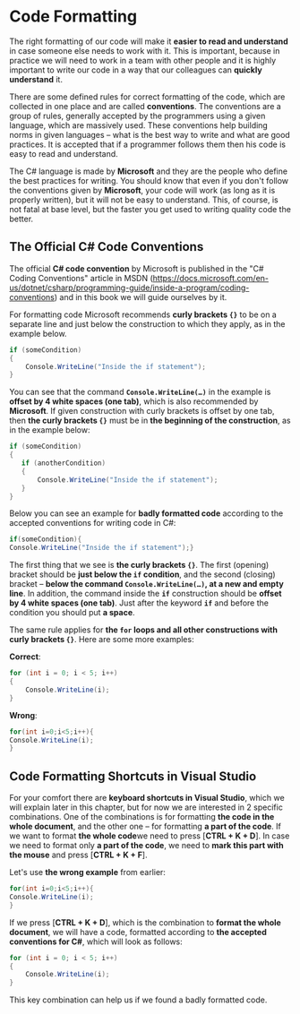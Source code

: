 # Code Formatting

The right formatting of our code will make it **easier to read and understand** in case someone else needs to work with it. This is important, because in practice we will need to work in a team with other people and it is highly important to write our code in a way that our colleagues can **quickly understand** it.

There are some defined rules for correct formatting of the code, which are collected in one place and are called **conventions**. The conventions are a group of rules, generally accepted by the programmers using a given language, which are massively used. These conventions help building norms in given languages – what is the best way to write and what are good practices. It is accepted that if a programmer follows them then his code is easy to read and understand.

The C# language is made by **Microsoft** and they are the people who define the best practices for writing. You should know that even if you don't follow the conventions given by **Microsoft**, your code will work (as long as it is properly written), but it will not be easy to understand. This, of course, is not fatal at base level, but the faster you get used to writing quality code the better.

## The Official C# Code Conventions

The official **C# code convention** by Microsoft is published in the "C# Coding Conventions" article in MSDN (https://docs.microsoft.com/en-us/dotnet/csharp/programming-guide/inside-a-program/coding-conventions) and in this book we will guide ourselves by it.

For formatting code Microsoft recommends **curly brackets `{}`** to be on a separate line and just below the construction to which they apply, as in the example below.

```csharp
if (someCondition)
{
    Console.WriteLine("Inside the if statement");
}
```

You can see that the command **`Console.WriteLine(…)`** in the example is **offset by 4 white spaces (one tab)**, which is also recommended by **Microsoft**. If given construction with curly brackets is offset by one tab, then **the curly brackets `{}`** must be in **the beginning of the construction**, as in the example below:

```csharp
if (someCondition)
{
   if (anotherCondition)
   {
       Console.WriteLine("Inside the if statement");
   }
}
```

Below you can see an example for **badly formatted code** according to the accepted conventions for writing code in C#:
   
```csharp
if(someCondition){
Console.WriteLine("Inside the if statement");}
```

The first thing that we see is **the curly brackets `{}`**. The first (opening) bracket should be **just below the `if` condition**, and the second (closing) bracket – **below the command `Console.WriteLine(…)`, at a new and empty line**. In addition, the command inside the **`if`** construction should be **offset by 4 white spaces (one tab)**. Just after the keyword **`if`** and before the condition you should put **a space**.

The same rule applies for **the `for` loops and all other constructions with curly brackets `{}`**. Here are some more examples:

**Correct**:
```csharp
for (int i = 0; i < 5; i++)
{
    Console.WriteLine(i);
}
```

**Wrong**:
```csharp
for(int i=0;i<5;i++){
Console.WriteLine(i);
}
```

## Code Formatting Shortcuts in Visual Studio

For your comfort there are **keyboard shortcuts in Visual Studio**, which we will explain later in this chapter, but for now we are interested in 2 specific combinations. One of the combinations is for formatting **the code in the whole document**, and the other one – for formatting **a part of the code**. If we want to format **the whole code**we need to press [**CTRL + K + D**]. In case we need to format only **a part of the code**, we need to **mark this part with the mouse** and press [**CTRL + K + F**].

Let's use **the wrong example** from earlier:

```csharp
for(int i=0;i<5;i++){
Console.WriteLine(i);
}
```
If we press [**CTRL + K + D**], which is the combination to **format the whole document**, we will have a code, formatted according to **the accepted conventions for C#**, which will look as follows:

```csharp
for (int i = 0; i < 5; i++)
{
    Console.WriteLine(i);
}
```
This key combination can help us if we found a badly formatted code.
